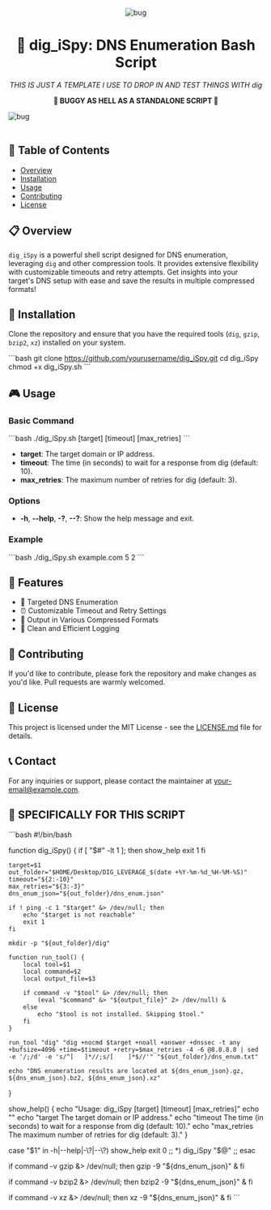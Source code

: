 
<p align="center">
  <img src="https://github.com/TreadSoftly/Projects/assets/121847455/dc32b4c0-b78d-4756-bfec-863283d9d641" alt="bug">
</p>

<h1 align="center">🚀 <strong>dig_iSpy</strong>: DNS Enumeration Bash Script</h1>

<p align="center">
  <em>THIS IS JUST A TEMPLATE I USE TO DROP IN AND TEST THINGS WITH dig</em>
</p>

<p align="center">
  <strong>🚨 BUGGY AS HELL AS A STANDALONE SCRIPT 🚨</strong>
</p>

![bug](https://github.com/TreadSoftly/Projects/assets/121847455/dc32b4c0-b78d-4756-bfec-863283d9d641)
<br>
<br>

## 📝 Table of Contents
- [Overview](#overview)
- [Installation](#installation)
- [Usage](#usage)
- [Contributing](#contributing)
- [License](#license)

## 📋 Overview
`dig_iSpy` is a powerful shell script designed for DNS enumeration, leveraging `dig` and other compression tools. It provides extensive flexibility with customizable timeouts and retry attempts. Get insights into your target's DNS setup with ease and save the results in multiple compressed formats!

## 🔧 Installation
Clone the repository and ensure that you have the required tools (`dig`, `gzip`, `bzip2`, `xz`) installed on your system.

\```bash
git clone https://github.com/yourusername/dig_iSpy.git
cd dig_iSpy
chmod +x dig_iSpy.sh
\```

## 🎮 Usage
### Basic Command
\```bash
./dig_iSpy.sh [target] [timeout] [max_retries]
\```
- **target**: The target domain or IP address.
- **timeout**: The time (in seconds) to wait for a response from dig (default: 10).
- **max_retries**: The maximum number of retries for dig (default: 3).

### Options
- **-h**, **--help**, **-?**, **--?**: Show the help message and exit.

### Example
\```bash
./dig_iSpy.sh example.com 5 2
\```

## 🚀 Features
- 🎯 Targeted DNS Enumeration
- ⏰ Customizable Timeout and Retry Settings
- 📂 Output in Various Compressed Formats
- 📝 Clean and Efficient Logging

## 🤝 Contributing
If you'd like to contribute, please fork the repository and make changes as you'd like. Pull requests are warmly welcomed.

## 📜 License
This project is licensed under the MIT License - see the [LICENSE.md](LICENSE.md) file for details.

## 📞 Contact
For any inquiries or support, please contact the maintainer at [your-email@example.com](mailto:your-email@example.com).

## 📜 SPECIFICALLY FOR THIS SCRIPT

\```bash
#!/bin/bash

function dig_iSpy() {
    if [ "$#" -lt 1 ]; then
        show_help
        exit 1
    fi

    target=$1
    out_folder="$HOME/Desktop/DIG_LEVERAGE_$(date +%Y-%m-%d_%H-%M-%S)"
    timeout="${2:-10}"
    max_retries="${3:-3}"
    dns_enum_json="${out_folder}/dns_enum.json"

    if ! ping -c 1 "$target" &> /dev/null; then
        echo "$target is not reachable"
        exit 1
    fi

    mkdir -p "${out_folder}/dig"

    function run_tool() {
        local tool=$1
        local command=$2
        local output_file=$3

        if command -v "$tool" &> /dev/null; then
            (eval "$command" &> "${output_file}" 2> /dev/null) &
        else
            echo "$tool is not installed. Skipping $tool."
        fi
    }

    run_tool "dig" "dig +nocmd $target +noall +answer +dnssec -t any +bufsize=4096 +time=$timeout +retry=$max_retries -4 -6 @8.8.8.8 | sed -e '/;/d' -e 's/^[ 	]*//;s/[ 	]*$//'" "${out_folder}/dns_enum.txt"
    
    echo "DNS enumeration results are located at ${dns_enum_json}.gz, ${dns_enum_json}.bz2, ${dns_enum_json}.xz"
}

show_help() {
    echo "Usage: dig_iSpy [target] [timeout] [max_retries]"
    echo ""
    echo "target       The target domain or IP address."
    echo "timeout      The time (in seconds) to wait for a response from dig (default: 10)."
    echo "max_retries  The maximum number of retries for dig (default: 3)."
}

case "$1" in
    -h|--help|-\?|--\?)
        show_help
        exit 0
        ;;
    *)
        dig_iSpy "$@"
        ;;
esac

if command -v gzip &> /dev/null; then
    gzip -9 "${dns_enum_json}" &
fi

if command -v bzip2 &> /dev/null; then
    bzip2 -9 "${dns_enum_json}" &
fi

if command -v xz &> /dev/null; then
    xz -9 "${dns_enum_json}" &
fi
\```
</p>

